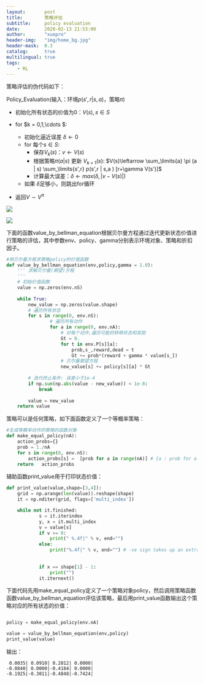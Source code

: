```yaml
---
layout:       post
title:        策略评估
subtitle:     policy evaluation
date:         2020-02-13 21:53:00
author:       "xuepro"
header-img:   "img/home_bg.jpg"
header-mask:  0.3
catalog:      true
multilingual: true
tags:
    - RL    
---    
```


策略评估的伪代码如下：

Policy_Evaluation(输入：环境$p(s',r | s,a )$，策略$\pi$)

+ 初始化所有状态的价值为0：$V(s), s\in S$
+ for $k = 0,1,\cdots $:
    - 初始化逼近误差 $\delta \leftarrow 0$
    - for 每个$s\in S$:
      - 保存$V_{k}(s)$：$v\leftarrow V(s)$
      - 根据策略$\pi(a| s)$ 更新 $V_{k+1}(s)$: $V(s)\leftarrow \sum_\limits{a} \pi (a | s) \sum_\limits{s',r}  p(s',r | s,a ) [r+\gamma V(s')]$
      - 计算最大误差：$\delta \leftarrow max(\delta,|v- V(s)|)$
    - 如果 $\delta$足够小，则跳出for循环
    
+ 返回$V\sim V^{\pi}$

![](https://hwdong-net.github.io/imgs/policy_evaluation.png)

![](../imgs/rl/iterative_policy_evaluation-1.png)

下面的函数value_by_bellman_equation根据贝尔曼方程通过迭代更新状态价值进行策略的评估，其中参数env、policy、gamma分别表示环境对象、策略和折扣因子。

```python
#用贝尔曼方程求策略policy的价值函数
def value_by_bellman_equation(env,policy,gamma = 1.0):
    ''' 求解贝尔曼(期望)方程
    '''
    # 初始价值函数
    value = np.zeros(env.nS)   
   
    while True:
        new_value = np.zeros(value.shape)
        # 遍历所有状态
        for s in range(0, env.nS):               
                # 遍历所有动作
                for a in range(0, env.nA):
                    # 对每个动作,遍历可能的转移状态和奖励
                    Gt = 0.
                    for t in env.P[s][a]:
                        prob,s_,reward,dead = t                        
                        Gt += prob*(reward + gamma * value[s_])                        
                    # 贝尔曼期望方程    
                    new_value[s] += policy[s][a] * Gt          
       
        # 迭代终止条件: 误差小于1e-4
        if np.sum(np.abs(value - new_value)) < 1e-8:            
            break
            
        value = new_value
    return value
```

策略可以是任何策略，如下面函数定义了一个等概率策略：

```python
#生成等概率动作的策略的函数对象
def make_equal_policy(nA):   
    action_probs={}
    prob = 1./nA 
    for s in range(0, env.nS):  
        action_probs[s] =  [prob for a in range(nA)] # {a : prob for a in range(nA)}
    return   action_probs       
```
辅助函数print_value用于打印状态价值：

```python
def print_value(value,shape=[3,4]):
    grid = np.arange(len(value)).reshape(shape)
    it = np.nditer(grid, flags=['multi_index'])

    while not it.finished:
            s = it.iterindex
            y, x = it.multi_index
            v = value[s]
            if v >= 0:
                print(" %.4f|" % v, end="")
            else:
                print("%.4f|" % v, end="") # -ve sign takes up an extra space
                
         
            if x == shape[1] - 1:
                print("")
            it.iternext()  
```
下面代码先用make_equal_policy定义了一个策略对象policy，然后调用策略函数函数value_by_bellman_equation评估该策略，最后用print_value函数输出这个策略对应的所有状态的价值：

```python

policy = make_equal_policy(env.nA)

value = value_by_bellman_equation(env,policy)
print_value(value)
```
输出：

     0.0035| 0.0910| 0.2012| 0.0000|
    -0.0840| 0.0000|-0.4184| 0.0000|
    -0.1925|-0.3011|-0.4848|-0.7424|
